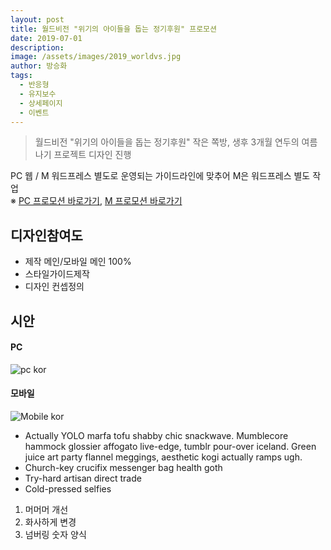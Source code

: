 ```yaml
---
layout: post
title: 월드비전 "위기의 아이들을 돕는 정기후원" 프로모션
date: 2019-07-01
description:
image: /assets/images/2019_worldvs.jpg
author: 방승화
tags:
  - 반응형
  - 유지보수
  - 상세페이지
  - 이벤트
---
```

> 월드비전 "위기의 아이들을 돕는 정기후원" 작은 쪽방, 생후 3개월 연두의 여름나기 프로젝트 디자인 진행

PC 웹 / M 워드프레스 별도로 운영되는 가이드라인에 맞추어 M은 워드프레스 별도 작업<br>
※ [PC 프로모션 바로가기](https://www.worldvision.or.kr/campaign/2019/yeondu.asp), [M 프로모션 바로가기](http://m.worldvision.or.kr/story/yeondu/)


## 디자인참여도
* 제작 메인/모바일 메인 100%
* 스타일가이드제작
* 디자인 컨셉정의

## 시안

#### PC
![pc kor](/assets/images/post/yeondu_pc.jpg)

#### 모바일
![Mobile kor](/assets/images/post/yeondu_m.jpg)


* Actually YOLO marfa tofu shabby chic snackwave. Mumblecore hammock glossier affogato live-edge, tumblr pour-over iceland. Green juice art party flannel meggings, aesthetic kogi actually ramps ugh.
* Church-key crucifix messenger bag health goth
* Try-hard artisan direct trade
* Cold-pressed selfies

1. 머머머 개선
2. 화사하게 변경
3. 넘버링 숫자 양식
